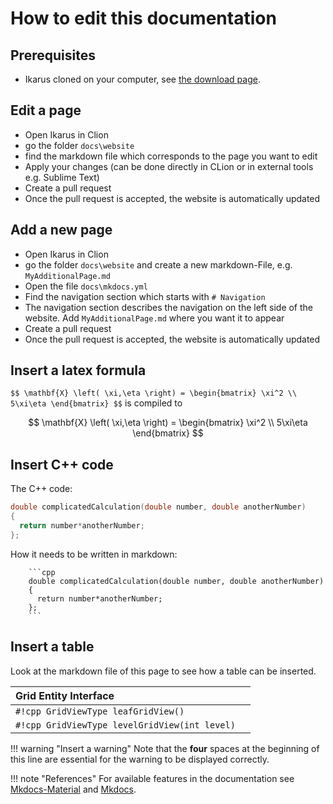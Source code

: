 <!--
SPDX-FileCopyrightText: 2022 The Ikarus Developers mueller@ibb.uni-stuttgart.de
SPDX-License-Identifier: CC-BY-SA-4.0
-->

# How to edit this documentation

## Prerequisites

- Ikarus cloned on your computer, 
  see [the download page](../../download).

## Edit a page
- Open Ikarus in Clion
- go the folder `docs\website`
- find the markdown file which corresponds to the page you want to edit
- Apply your changes (can be done directly in CLion or in external tools e.g. Sublime Text)
- Create a pull request
- Once the pull request is accepted, the website is automatically updated

## Add a new page
- Open Ikarus in Clion
- go the folder `docs\website` and create a new markdown-File, 
  e.g. `MyAdditionalPage.md`
- Open the file `docs\mkdocs.yml`
- Find the navigation section which starts with `# Navigation`
- The navigation section describes the navigation on the left side of the
website. Add `MyAdditionalPage.md` where you want it to appear
- Create a pull request
- Once the pull request is accepted, the website is automatically updated

## Insert a latex formula
`$$ \mathbf{X} \left( \xi,\eta \right) = \begin{bmatrix} \xi^2 \\ 5\xi\eta \end{bmatrix} $$` 
is compiled to

$$ \mathbf{X} \left( \xi,\eta \right) = \begin{bmatrix} \xi^2 \\ 5\xi\eta \end{bmatrix} $$

## Insert C++ code
The C++ code:
```cpp
double complicatedCalculation(double number, double anotherNumber) 
{
  return number*anotherNumber;
};
```
How it needs to be written in markdown:
```
    ```cpp
    double complicatedCalculation(double number, double anotherNumber) 
    {
      return number*anotherNumber;
    };
    ```
```

## Insert a table
Look at the markdown file of this page to see how a table can be inserted.

| Grid Entity Interface        ||
| :------------ | :-----------: |
| `#!cpp GridViewType leafGridView()`     |
| `#!cpp GridViewType levelGridView(int level)`     |


!!! warning "Insert a warning"
    Note that the **four** spaces at the beginning of this line are essential for the warning to be displayed
    correctly.

!!! note "References"
    For available features in the documentation see [Mkdocs-Material](https://squidfunk.github.io/mkdocs-material/) and [Mkdocs](https://www.mkdocs.org/user-guide/).